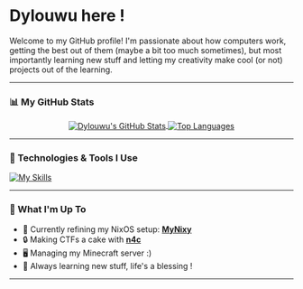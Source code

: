 # Dylouwu here !

<p align="center">
  </p>

Welcome to my GitHub profile! I'm passionate about how computers work, getting the best out of them (maybe a bit too much sometimes), but most importantly learning new stuff and letting my creativity make cool (or not) projects out of the learning.

---

### 📊 My GitHub Stats

<p align="center">
  <a href="https://github.com/anuraghazra/github-readme-stats">
    <img align="center" src="https://github-readme-stats.vercel.app/api?username=Dylouwu&show_icons=true&theme=tokyonight&rank_icon=github&count_private=true&hide_border=true" alt="Dylouwu's GitHub Stats"/>
  </a>
  <a href="https://github.com/anuraghazra/github-readme-stats">
    <img align="center" src="https://github-readme-stats.vercel.app/api/top-langs/?username=Dylouwu&layout=compact&theme=tokyonight&hide_border=true&langs_count=8" alt="Top Languages"/>
 </a>
</p>

---

### 🔧 Technologies & Tools I Use

<p align="left">
  <a href="https://skillicons.dev">
    <img src="https://skillicons.dev/icons?i=cpp,python,golang,windows,nixos,bash,github,neovim" alt="My Skills"/>
    </a>
</p>

---

### 🌱 What I'm Up To

* 🔭 Currently refining my NixOS setup: **[MyNixy](https://github.com/Dylouwu/MyNixy)** 
* 🔒 Making CTFs a cake with **[n4c](https://github.com/nix4cyber/n4c)**
* 🖥️ Managing my Minecraft server :)
* 🤔 Always learning new stuff, life's a blessing !
---
